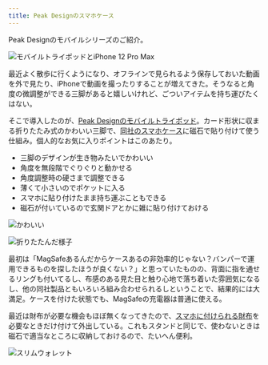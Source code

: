 ```yaml
---
title: Peak Designのスマホケース
---
```

Peak Designのモバイルシリーズのご紹介。

![](https://lh3.googleusercontent.com/qtt3q88KxaEEJnwCut3dcY7I0n2JKbr5NadmtPHpu5s6hDtlaFHuPPmIunVQFciZN7XmW-V6ogtx-Eu9kbopqZ0BmQ0z3KEZaOqO-lLX-11HwIHSbItxhwvyOkgFkE8vPP4Qper-tOZ8dpIfPjfj5w "モバイルトライポッドとiPhone 12 Pro Max")

最近よく散歩に行くようになり、オフラインで見られるよう保存しておいた動画を外で見たり、iPhoneで動画を撮ったりすることが増えてきた。そうなると角度の微調整ができる三脚があると嬉しいけれど、ごついアイテムを持ち運びたくはない。

そこで導入したのが、[Peak Designのモバイルトライポッド](https://www.amazon.co.jp/dp/B09FRZPLL3)。カード形状に収まる折りたたみ式のかわいい三脚で、[同社のスマホケース](https://www.amazon.co.jp/dp/B09FP3HP7Z?)に磁石で貼り付けて使う仕組み。個人的なお気に入りポイントはこのあたり。

*   三脚のデザインが生き物みたいでかわいい
*   角度を無段階でぐりぐりと動かせる
*   角度調整時の硬さまで調整できる
*   薄くて小さいのでポケットに入る
*   スマホに貼り付けたまま持ち運ぶこともできる
*   磁石が付いているので玄関ドアとかに雑に貼り付けておける

![](https://lh5.googleusercontent.com/EB0sbdNElddh6b4rlk-ysKmE-8f-Q76Vm5m3GyJN82h-dVCI4j2JimSxlVMC1qRLWX1EflvSGVOapYgnIC-jCfvBuWpM5p-sJedqg7RfUcyparkBsJ-N9t5T_Jaq8YdX8xFQ-jV_XQz7kjiWIsYHzA "かわいい")

![](https://lh5.googleusercontent.com/wJQHknAhEtOvxmR7WXNdssz1Vk-x8LJ_pmEK02encceJ-Fqrd76hvv30wsUe-bxmgS5Wh-huU0jW4yox-VdbBIRq2xH8SVRo41r0Txs-Xf56sA7Zh3aKKspqp53TYR1HjZgPIoXtNZMJmGVZsqZrSw "折りたたんだ様子")

最初は「MagSafeあるんだからケースあるの非効率的じゃない？バンパーで運用できるものを探したほうが良くない？」と思っていたものの、背面に指を通せるリングも付いてるし、布感のある見た目と触り心地で落ち着いた雰囲気になるし、他の同社製品ともいろいろ組み合わせられるしということで、結果的には大満足。ケースを付けた状態でも、MagSafeの充電器は普通に使える。

最近は財布が必要な機会もほぼ無くなってきたので、[スマホに付けられる財布](https://www.amazon.co.jp/dp/B09FSGW671)を必要なときだけ付けて外出している。これもスタンドと同じで、使わないときは磁石で適当なところに収納しておけるので、たいへん便利。

![](https://lh4.googleusercontent.com/56QKHuvK49cHr9lMP8kQP5EM_hiCVxu34YqEL28lFHN8UL8dDxLhqP8haSVndv0ItSCLpS0gcfj2Nhgc-1oyECdGtjsDd2HEOeKi09yVftPfIM2abwu36ZLkrbt1ngwzVHI3Tg1mjRih-BbW6bBeew "スリムウォレット")
